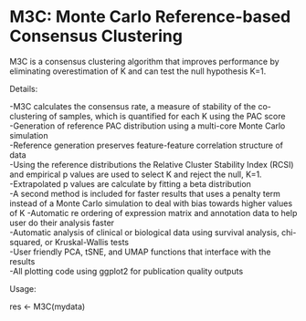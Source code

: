 # M3C: Monte Carlo Reference-based Consensus Clustering

M3C is a consensus clustering algorithm that improves performance by eliminating overestimation of K and can test the null hypothesis K=1.  

Details:  
  
-M3C calculates the consensus rate, a measure of stability of the co-clustering of samples, which is quantified for each K using the PAC score  
-Generation of reference PAC distribution using a multi-core Monte Carlo simulation  
-Reference generation preserves feature-feature correlation structure of data  
-Using the reference distributions the Relative Cluster Stability Index (RCSI) and empirical p values are used to select K and reject the null, K=1.   
-Extrapolated p values are calculate by fitting a beta distribution  
-A second method is included for faster results that uses a penalty term instead of a Monte Carlo simulation to deal with bias towards higher values of K
-Automatic re ordering of expression matrix and annotation data to help user do their analysis faster  
-Automatic analysis of clinical or biological data using survival analysis, chi-squared, or Kruskal-Wallis tests  
-User friendly PCA, tSNE, and UMAP functions that interface with the results  
-All plotting code using ggplot2 for publication quality outputs  
  
Usage:  
  
res <- M3C(mydata)   

